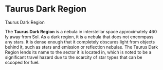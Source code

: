 # Taurus Dark Region
Taurus Dark Region
 		 	 

The **Taurus Dark Region** is a nebula in interstellar space approximately 460 ly away from Sol. As a dark region, it is a nebula that does not encompass any stars. It is dense enough that it completely obscures light from objects behind it, such as stars and emission or reflection nebulae. The Taurus Dark Region lends its name to the sector it is located in, which is noted to be a significant travel hazard due to the scarcity of star types that can be scooped for fuel.